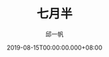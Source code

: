 ---
issue: 339
title: 七月半
author: 邱一帆
language: 四縣
date: 2019-08-15T00:00:00.000+08:00
topic: 抒懷
difficulty: 2
wikidata: Q98096228
wikidata_link: https://www.wikidata.org/wiki/Q98096228
author_wikidata_link: https://www.wikidata.org/wiki/Q98096293
author_wikidata: Q98096293
---
